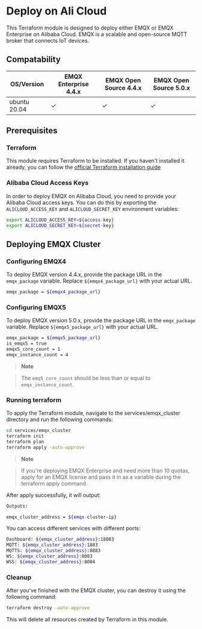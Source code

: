 # Deploy on Ali Cloud

This Terraform module is designed to deploy either EMQX or EMQX Enterprise on Alibaba Cloud. EMQX is a scalable and open-source MQTT broker that connects IoT devices.

## Compatability

|   OS/Version | EMQX Enterprise 4.4.x | EMQX Open Source 4.4.x | EMQX Open Source 5.0.x |
|--------------|-----------------------|------------------------|------------------------|
| ubuntu 20.04 | ✓                     | ✓                      | ✓                      |


## Prerequisites

### Terraform 

This module requires Terraform to be installed. If you haven't installed it already, you can follow the [official Terraform installation guide](https://www.alibabacloud.com/help/en/elastic-compute-service/latest/install-and-configure-terraform-on-your-computer)

### Alibaba Cloud Access Keys

In order to deploy EMQX on Alibaba Cloud, you need to provide your Alibaba Cloud access keys. You can do this by exporting the `ALICLOUD_ACCESS_KEY` and `ALICLOUD_SECRET_KEY` environment variables:

``` bash
export ALICLOUD_ACCESS_KEY=${access-key}
export ALICLOUD_SECRET_KEY=${secret-key}
```


## Deploying EMQX Cluster

### Configuring EMQX4

To deploy EMQX version 4.4.x, provide the package URL in the `emqx_package` variable. Replace `${emqx4_package_url}` with your actual URL.

```bash
emqx_package = ${emqx4_package_url}
```

### Configuring EMQX5

To deploy EMQX version 5.0.x, provide the package URL in the `emqx_package` variable. Replace `${emqx5_package_url}` with your actual URL.

```bash
emqx_package = ${emqx5_package_url}
is_emqx5 = true
emqx5_core_count = 1
emqx_instance_count = 4
```

> **Note**

> The `emq5_core_count` should be less than or equal to `emqx_instance_count`. 


### Running terraform

To apply the Terraform module, navigate to the services/emqx_cluster directory and run the following commands:

```bash
cd services/emqx_cluster
terraform init
terraform plan
terraform apply -auto-approve
```

> **Note**

> If you're deploying EMQX Enterprise and need more than 10 quotas, apply for an EMQX license and pass it in as a variable during the terraform apply command.


After apply successfully, it will output:
```bash
Outputs:

emqx_cluster_address = ${emqx-cluster-ip}
```

You can access different services with different ports:
```bash
Dashboard: ${emqx_cluster_address}:18083
MQTT: ${emqx_cluster_address}:1883
MQTTS: ${emqx_cluster_address}:8883
WS: ${emqx_cluster_address}:8083
WSS: ${emqx_cluster_address}:8084
```

### Cleanup

After you've finished with the EMQX cluster, you can destroy it using the following command:


```bash
terraform destroy -auto-approve
```

This will delete all resources created by Terraform in this module.


